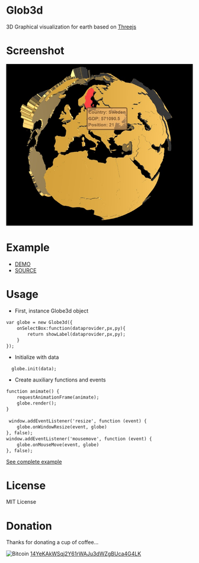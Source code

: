 Glob3d
=======
3D Graphical visualization for earth based on [Threejs](https://threejs.org/ "Threejs link")

Screenshot
==========
![Screenshot](https://github.com/vboluda/3d-lab/blob/master/globe3d/example/resources/globe3d.jpg)

Example
=======
* [DEMO](https://htmlpreview.github.io/?https://github.com/vboluda/3d-lab/blob/master/globe3d/example/example.html "Graph3D demo")
* [SOURCE](https://github.com/vboluda/3d-lab/tree/master/globe3d/lib/Globe3d.js "Globe3d source")


Usage
=====
* First, instance Globe3d object
```
var globe = new Globe3d({
    onSelectBox:function(dataprovider,px,py){
        return showLabel(dataprovider,px,py);
    }
});
```

* Initialize with data
```
  globe.init(data);
```

* Create auxiliary functions and events
```
function animate() {
    requestAnimationFrame(animate);
    globe.render();
}

 window.addEventListener('resize', function (event) {
    globe.onWindowResize(event, globe)
}, false);
window.addEventListener('mousemove', function (event) {
    globe.onMouseMove(event, globe)
}, false);
```

[See complete example](https://github.com/vboluda/3d-lab/tree/master/globe3d/example/example.html "Globe3d example")

License
========
MIT License

Donation
========
Thanks for donating a cup of coffee...

<div>
 <img src="https://upload.wikimedia.org/wikipedia/commons/4/46/Bitcoin.svg" alt="Bitcoin" width="15px" height="15px">
<a href="bitcoin:14YeKAkWSqj2Y61rWAJu3dWZgBUca4G4LK](bitcoin:14YeKAkWSqj2Y61rWAJu3dWZgBUca4G4LK">14YeKAkWSqj2Y61rWAJu3dWZgBUca4G4LK</a>
</div>